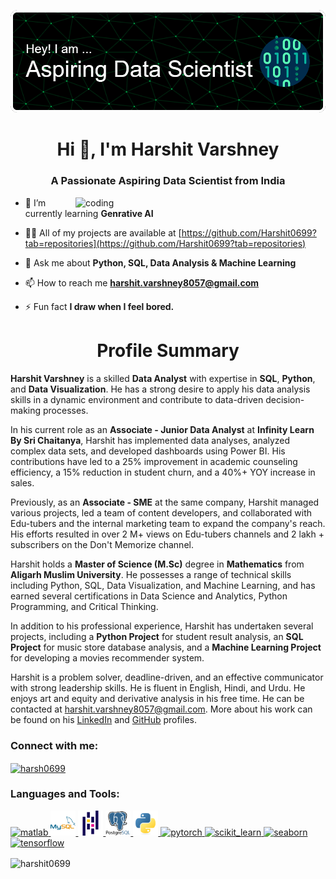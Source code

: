 ![logo](https://github.com/Harshit0699/Harshit0699/blob/main/github-header-image.png)
<h1 align="center">Hi 👋, I'm Harshit Varshney</h1>
<h3 align="center">A Passionate Aspiring Data Scientist from India</h3>
<img align ="right" alt ="coding" width ="400" src ="https://camo.githubusercontent.com/7de37139d0b4c1ce40865e799b446c0e963a3dd8fb68d239707237c40604fa3d/68747470733a2f2f63646e2e6472696262626c652e636f6d2f75736572732f3733303730332f73637265656e73686f74732f363538313234332f6176656e746f2e676966">

- 🌱 I’m currently learning **Genrative AI**

- 👨‍💻 All of my projects are available at [https://github.com/Harshit0699?tab=repositories](https://github.com/Harshit0699?tab=repositories)

- 💬 Ask me about **Python, SQL, Data Analysis & Machine Learning**

- 📫 How to reach me **harshit.varshney8057@gmail.com**

- ⚡ Fun fact **I draw when I feel bored.**
  
<h1 align="center">Profile Summary</h1>

**Harshit Varshney** is a skilled **Data Analyst** with expertise in **SQL**, **Python**, and **Data Visualization**. He has a strong desire to apply his data analysis skills in a dynamic environment and contribute to data-driven decision-making processes. 

In his current role as an **Associate - Junior Data Analyst** at **Infinity Learn By Sri Chaitanya**, Harshit has implemented data analyses, analyzed complex data sets, and developed dashboards using Power BI. His contributions have led to a 25% improvement in academic counseling efficiency, a 15% reduction in student churn, and a 40%+ YOY increase in sales.

Previously, as an **Associate - SME** at the same company, Harshit managed various projects, led a team of content developers, and collaborated with Edu-tubers and the internal marketing team to expand the company's reach. His efforts resulted in over 2 M+ views on Edu-tubers channels and 2 lakh + subscribers on the Don't Memorize channel.

Harshit holds a **Master of Science (M.Sc)** degree in **Mathematics** from **Aligarh Muslim University**. He possesses a range of technical skills including Python, SQL, Data Visualization, and Machine Learning, and has earned several certifications in Data Science and Analytics, Python Programming, and Critical Thinking.

In addition to his professional experience, Harshit has undertaken several projects, including a **Python Project** for student result analysis, an **SQL Project** for music store database analysis, and a **Machine Learning Project** for developing a movies recommender system.

Harshit is a problem solver, deadline-driven, and an effective communicator with strong leadership skills. He is fluent in English, Hindi, and Urdu. He enjoys art and equity and derivative analysis in his free time. He can be contacted at harshit.varshney8057@gmail.com. 
More about his work can be found on his [LinkedIn](https://www.linkedin.com/in/harsh0699/) and [GitHub](https://github.com/Harshit0699) profiles.

<h3 align="left">Connect with me:</h3>
<p align="left">
<a href="https://linkedin.com/in/harsh0699" target="blank"><img align="center" src="https://raw.githubusercontent.com/rahuldkjain/github-profile-readme-generator/master/src/images/icons/Social/linked-in-alt.svg" alt="harsh0699" height="30" width="40" /></a>
</p>

<h3 align="left">Languages and Tools:</h3>
<p align="left"> <a href="https://www.mathworks.com/" target="_blank" rel="noreferrer"> <img src="https://upload.wikimedia.org/wikipedia/commons/2/21/Matlab_Logo.png" alt="matlab" width="40" height="40"/> </a> <a href="https://www.mysql.com/" target="_blank" rel="noreferrer"> <img src="https://raw.githubusercontent.com/devicons/devicon/master/icons/mysql/mysql-original-wordmark.svg" alt="mysql" width="40" height="40"/> </a> <a href="https://pandas.pydata.org/" target="_blank" rel="noreferrer"> <img src="https://raw.githubusercontent.com/devicons/devicon/2ae2a900d2f041da66e950e4d48052658d850630/icons/pandas/pandas-original.svg" alt="pandas" width="40" height="40"/> </a> <a href="https://www.postgresql.org" target="_blank" rel="noreferrer"> <img src="https://raw.githubusercontent.com/devicons/devicon/master/icons/postgresql/postgresql-original-wordmark.svg" alt="postgresql" width="40" height="40"/> </a> <a href="https://www.python.org" target="_blank" rel="noreferrer"> <img src="https://raw.githubusercontent.com/devicons/devicon/master/icons/python/python-original.svg" alt="python" width="40" height="40"/> </a> <a href="https://pytorch.org/" target="_blank" rel="noreferrer"> <img src="https://www.vectorlogo.zone/logos/pytorch/pytorch-icon.svg" alt="pytorch" width="40" height="40"/> </a> <a href="https://scikit-learn.org/" target="_blank" rel="noreferrer"> <img src="https://upload.wikimedia.org/wikipedia/commons/0/05/Scikit_learn_logo_small.svg" alt="scikit_learn" width="40" height="40"/> </a> <a href="https://seaborn.pydata.org/" target="_blank" rel="noreferrer"> <img src="https://seaborn.pydata.org/_images/logo-mark-lightbg.svg" alt="seaborn" width="40" height="40"/> </a> <a href="https://www.tensorflow.org" target="_blank" rel="noreferrer"> <img src="https://www.vectorlogo.zone/logos/tensorflow/tensorflow-icon.svg" alt="tensorflow" width="40" height="40"/> </a> </p>

<p><img align="center" src="https://github-readme-stats.vercel.app/api/top-langs?username=harshit0699&show_icons=true&locale=en&layout=compact" alt="harshit0699" /></p>
